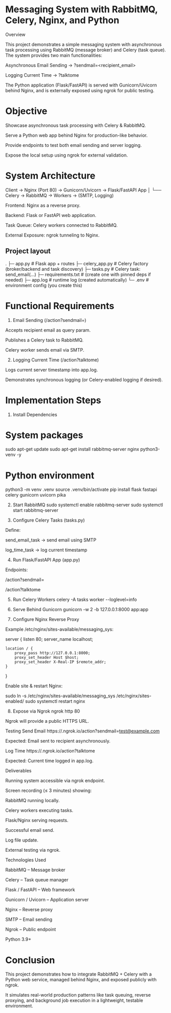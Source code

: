 # Messaging System with RabbitMQ, Celery, Nginx, and Python
Overview

This project demonstrates a simple messaging system with asynchronous task processing using RabbitMQ (message broker) and Celery (task queue).
The system provides two main functionalities:

Asynchronous Email Sending → ?sendmail=<recipient_email>

Logging Current Time → ?talktome

The Python application (Flask/FastAPI) is served with Gunicorn/Uvicorn behind Nginx, and is externally exposed using ngrok for public testing.

# Objective

Showcase asynchronous task processing with Celery & RabbitMQ.

Serve a Python web app behind Nginx for production-like behavior.

Provide endpoints to test both email sending and server logging.

Expose the local setup using ngrok for external validation.

# System Architecture
Client → Nginx (Port 80) → Gunicorn/Uvicorn → Flask/FastAPI App
            │
            └── Celery → RabbitMQ → Workers → (SMTP, Logging)


Frontend: Nginx as a reverse proxy.

Backend: Flask or FastAPI web application.

Task Queue: Celery workers connected to RabbitMQ.

External Exposure: ngrok tunneling to Nginx.

## Project layout
.
├─ app.py # Flask app + routes
├─ celery_app.py # Celery factory (broker/backend and task discovery)
├─ tasks.py # Celery task: send_email(...)
├─ requirements.txt # (create one with pinned deps if needed)
├─ app.log # runtime log (created automatically)
└─ .env # environment config (you create this)

# Functional Requirements
1. Email Sending (/action?sendmail=<email>)

Accepts recipient email as query param.

Publishes a Celery task to RabbitMQ.

Celery worker sends email via SMTP.

2. Logging Current Time (/action?talktome)

Logs current server timestamp into app.log.

Demonstrates synchronous logging (or Celery-enabled logging if desired).

# Implementation Steps
1. Install Dependencies
# System packages
sudo apt-get update
sudo apt-get install rabbitmq-server nginx python3-venv -y

# Python environment
python3 -m venv .venv
source .venv/bin/activate
pip install flask fastapi celery gunicorn uvicorn pika

2. Start RabbitMQ
sudo systemctl enable rabbitmq-server
sudo systemctl start rabbitmq-server

3. Configure Celery Tasks (tasks.py)

Define:

send_email_task → send email using SMTP

log_time_task → log current timestamp

4. Run Flask/FastAPI App (app.py)

Endpoints:

/action?sendmail=<email>

/action?talktome

5. Run Celery Workers
celery -A tasks worker --loglevel=info

6. Serve Behind Gunicorn
gunicorn -w 2 -b 127.0.0.1:8000 app:app

7. Configure Nginx Reverse Proxy

Example /etc/nginx/sites-available/messaging_sys:

server {
    listen 80;
    server_name localhost;

    location / {
        proxy_pass http://127.0.0.1:8000;
        proxy_set_header Host $host;
        proxy_set_header X-Real-IP $remote_addr;
    }
}


Enable site & restart Nginx:

sudo ln -s /etc/nginx/sites-available/messaging_sys /etc/nginx/sites-enabled/
sudo systemctl restart nginx

8. Expose via Ngrok
ngrok http 80


Ngrok will provide a public HTTPS URL.

Testing
Send Email
https://<ngrok-id>.ngrok.io/action?sendmail=test@example.com


Expected: Email sent to recipient asynchronously.

Log Time
https://<ngrok-id>.ngrok.io/action?talktome


Expected: Current time logged in app.log.

 Deliverables

Running system accessible via ngrok endpoint.

Screen recording (≤ 3 minutes) showing:

RabbitMQ running locally.

Celery workers executing tasks.

Flask/Nginx serving requests.

Successful email send.

Log file update.

External testing via ngrok.

Technologies Used

RabbitMQ – Message broker

Celery – Task queue manager

Flask / FastAPI – Web framework

Gunicorn / Uvicorn – Application server

Nginx – Reverse proxy

SMTP – Email sending

Ngrok – Public endpoint

Python 3.9+

# Conclusion

This project demonstrates how to integrate RabbitMQ + Celery with a Python web service, managed behind Nginx, and exposed publicly with ngrok.

It simulates real-world production patterns like task queuing, reverse proxying, and background job execution in a lightweight, testable environment.



